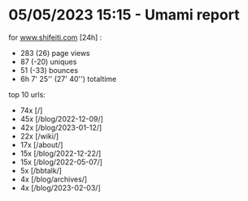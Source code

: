 # 05/05/2023 15:15 - Umami report
for www.shifeiti.com [24h] :

 - 283 (26) page views
 - 87 (-20) uniques
 - 51 (-33) bounces
 - 6h 7' 25'' (27' 40'') totaltime


top 10 urls:
 - 74x [/]
 - 45x [/blog/2022-12-09/]
 - 42x [/blog/2023-01-12/]
 - 22x [/wiki/]
 - 17x [/about/]
 - 15x [/blog/2022-12-22/]
 - 15x [/blog/2022-05-07/]
 - 5x [/bbtalk/]
 - 4x [/blog/archives/]
 - 4x [/blog/2023-02-03/]


